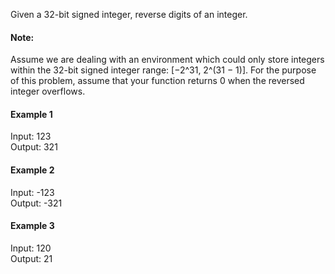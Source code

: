 Given a 32-bit signed integer, reverse digits of an integer.
#### Note:
Assume we are dealing with an environment which could only store integers within the 32-bit signed integer range: [−2^31,  2^(31 − 1)]. For the purpose of this problem, assume that your function returns 0 when the reversed integer overflows.

#### Example 1

Input: 123  
Output: 321

#### Example 2

Input: -123  
Output: -321

#### Example 3

Input: 120  
Output: 21

